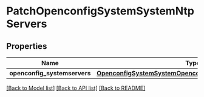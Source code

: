 # PatchOpenconfigSystemSystemNtpServers

## Properties
Name | Type | Description | Notes
------------ | ------------- | ------------- | -------------
**openconfig_systemservers** | [**OpenconfigSystemSystemOpenconfigsystemsystemNtpServers**](OpenconfigSystemSystemOpenconfigsystemsystemNtpServers.md) |  | [optional] 

[[Back to Model list]](../README.md#documentation-for-models) [[Back to API list]](../README.md#documentation-for-api-endpoints) [[Back to README]](../README.md)


